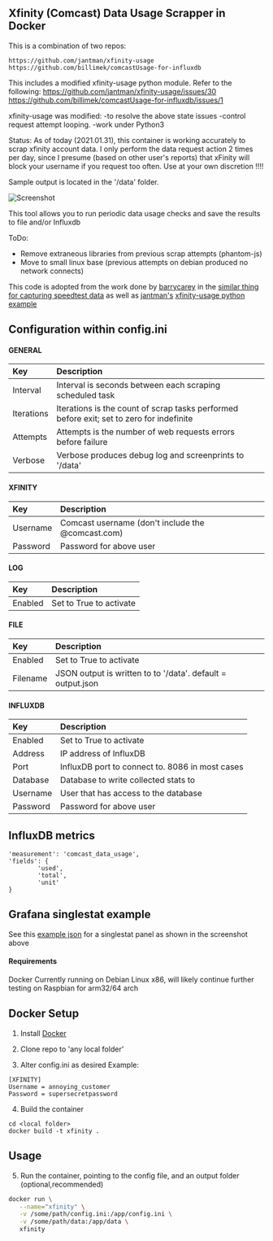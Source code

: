 **Xfinity (Comcast) Data Usage Scrapper in Docker**
------------------------------

This is a combination of two repos:
```
https://github.com/jantman/xfinity-usage
https://github.com/billimek/comcastUsage-for-influxdb
```

This includes a modified xfinity-usage python module. Refer to the following:
https://github.com/jantman/xfinity-usage/issues/30
https://github.com/billimek/comcastUsage-for-influxdb/issues/1

xfinity-usage was modified:
-to resolve the above state issues
-control request attempt looping.
-work under Python3

Status:
As of today (2021.01.31), this container is working accurately to scrap xfinity account data. I only perform the data request action 2 times per day, since I presume (based on other user's reports) that xFinity will block your username if you request too often. Use at your own discretion !!!!

Sample output is located in the '/data' folder.

![Screenshot](images/comcast_grafana_example.png)

This tool allows you to run periodic data usage checks and save the results to file and/or Influxdb

ToDo:

- Remove extraneous libraries from previous scrap attempts (phantom-js)
- Move to small linux base (previous attempts on debian produced no network connects)


This code is adopted from the work done by [barrycarey](https://github.com/barrycarey) in the [similar thing for capturing speedtest data](https://github.com/barrycarey/Speedtest-for-InfluxDB-and-Grafana) as well as [jantman's](https://github.com/jantman) [xfinity-usage python example](https://github.com/jantman/xfinity-usage)

## Configuration within config.ini

#### GENERAL
|Key            |Description                                                                                                         |
|:--------------|:-------------------------------------------------------------------------------------------------------------------|
|Interval       |Interval is seconds between each scraping scheduled task                                                            |
|Iterations     |Iterations is the count of scrap tasks performed before exit; set to zero for indefinite                            |
|Attempts       |Attempts is the number of web requests errors before failure                                                        |
|Verbose        |Verbose produces debug log and screenprints to '/data'                                                              |
#### XFINITY
|Key            |Description                                                                                                         |
|:--------------|:-------------------------------------------------------------------------------------------------------------------|
|Username       |Comcast username (don't include the @comcast.com)                                                                   |
|Password       |Password for above user  
#### LOG
|Key            |Description                                                                                                         |
|:--------------|:-------------------------------------------------------------------------------------------------------------------|
|Enabled        |Set to True to activate 
#### FILE
|Key            |Description                                                                                                         |
|:--------------|:-------------------------------------------------------------------------------------------------------------------|
|Enabled        |Set to True to activate  
|Filename       |JSON output is written to to '/data'. default = output.json                                                         |
#### INFLUXDB
|Key            |Description                                                                                                         |
|:--------------|:-------------------------------------------------------------------------------------------------------------------|
|Enabled        |Set to True to activate 
|Address        |IP address of InfluxDB                                                                                              |
|Port           |InfluxDB port to connect to.  8086 in most cases                                                                    |
|Database       |Database to write collected stats to                                                                                |
|Username       |User that has access to the database                                                                                |
|Password       |Password for above user                                                                                             |



## InfluxDB metrics
```
'measurement': 'comcast_data_usage',
'fields': {
		'used',
		'total',
		'unit'
}
```

## Grafana singlestat example
See this [example json](example.json) for a singlestat panel as shown in the screenshot above




#### Requirements

Docker
Currently running on Debian Linux x86, will likely continue further testing on Raspbian for arm32/64 arch

## Docker Setup

1. Install [Docker](https://www.docker.com/)

2. Clone repo to 'any local folder'

3. Alter config.ini as desired
Example:
```
[XFINITY]
Username = annoying_customer
Password = supersecretpassword
```
4. Build the container
```
cd <local folder>
docker build -t xfinity .
```

## Usage
5. Run the container, pointing to the config file, and an output folder (optional,recommended)
```bash
docker run \
   --name="xfinity" \
   -v /some/path/config.ini:/app/config.ini \
   -v /some/path/data:/app/data \
   xfinity 
```
